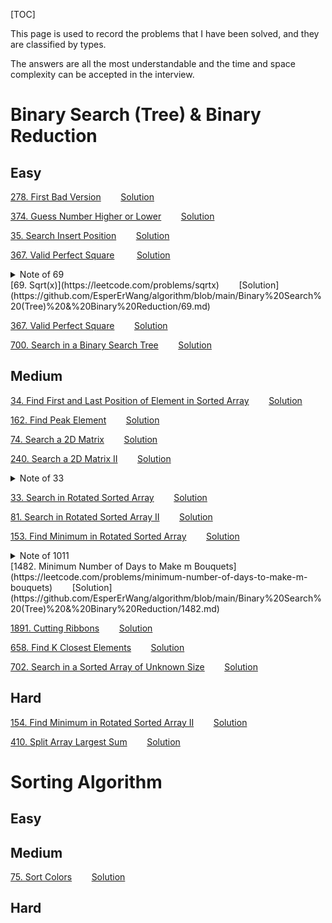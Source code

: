 
[TOC]

This page is used to record the problems that I have been solved, and they are classified by types. 

The answers are all the most understandable and the time and space complexity can be accepted in the interview.

#  Binary Search (Tree) & Binary Reduction

## Easy

[278. First Bad Version](https://leetcode.com/problems/first-bad-version)&nbsp;&nbsp;&nbsp;&nbsp;&nbsp;&nbsp;&nbsp;&nbsp;[Solution](https://github.com/EsperErWang/algorithm/blob/main/Binary%20Search%20(Tree)%20&%20Binary%20Reduction/278.md)

[374. Guess Number Higher or Lower](https://leetcode.com/problems/guess-number-higher-or-lower)&nbsp;&nbsp;&nbsp;&nbsp;&nbsp;&nbsp;&nbsp;&nbsp;[Solution](https://github.com/EsperErWang/algorithm/blob/main/Binary%20Search%20(Tree)%20&%20Binary%20Reduction/374.md)

[35. Search Insert Position](https://leetcode.com/problems/search-insert-position)&nbsp;&nbsp;&nbsp;&nbsp;&nbsp;&nbsp;&nbsp;&nbsp;[Solution](https://github.com/EsperErWang/algorithm/blob/main/Binary%20Search%20(Tree)%20&%20Binary%20Reduction/35.md)

[367. Valid Perfect Square](https://leetcode.com/problems/valid-perfect-square)&nbsp;&nbsp;&nbsp;&nbsp;&nbsp;&nbsp;&nbsp;&nbsp;&nbsp;[Solution](https://github.com/EsperErWang/algorithm/blob/main/Binary%20Search%20(Tree)%20&%20Binary%20Reduction/367.md)

<details>
  <summary>Note of 69</summary>
    &nbsp;&nbsp;&nbsp;&nbsp;&nbsp;&nbsp;&nbsp;&nbsp;Binary search problem should be pay attention that the value in the loop may overflow, so 69 and 367 should use long. 
</details>
[69. Sqrt(x)](https://leetcode.com/problems/sqrtx)&nbsp;&nbsp;&nbsp;&nbsp;&nbsp;&nbsp;&nbsp;&nbsp;[Solution](https://github.com/EsperErWang/algorithm/blob/main/Binary%20Search%20(Tree)%20&%20Binary%20Reduction/69.md)		

[367. Valid Perfect Square](https://leetcode.com/problems/valid-perfect-square)&nbsp;&nbsp;&nbsp;&nbsp;&nbsp;&nbsp;&nbsp;&nbsp;[Solution](https://github.com/EsperErWang/algorithm/blob/main/Binary%20Search%20(Tree)%20&%20Binary%20Reduction/367.md)

[700. Search in a Binary Search Tree](https://leetcode.com/problems/search-in-a-binary-search-tree)&nbsp;&nbsp;&nbsp;&nbsp;&nbsp;&nbsp;&nbsp;&nbsp;[Solution](https://github.com/EsperErWang/algorithm/blob/main/Binary%20Search%20(Tree)%20&%20Binary%20Reduction/700.md)

## Medium

[34. Find First and Last Position of Element in Sorted Array](https://leetcode.com/problems/find-first-and-last-position-of-element-in-sorted-array)&nbsp;&nbsp;&nbsp;&nbsp;&nbsp;&nbsp;&nbsp;&nbsp;[Solution](https://github.com/EsperErWang/algorithm/blob/main/Binary%20Search%20(Tree)%20&%20Binary%20Reduction/34.md)

[162. Find Peak Element](https://leetcode.com/problems/find-peak-element)&nbsp;&nbsp;&nbsp;&nbsp;&nbsp;&nbsp;&nbsp;&nbsp;[Solution](https://github.com/EsperErWang/algorithm/blob/main/Binary%20Search%20(Tree)%20&%20Binary%20Reduction/162.md)

[74. Search a 2D Matrix](https://leetcode.com/problems/search-a-2d-matrix)&nbsp;&nbsp;&nbsp;&nbsp;&nbsp;&nbsp;&nbsp;&nbsp;[Solution](https://github.com/EsperErWang/algorithm/blob/main/Binary%20Search%20(Tree)%20&%20Binary%20Reduction/74.md)

[240. Search a 2D Matrix II](https://leetcode.com/problems/search-a-2d-matrix-ii)&nbsp;&nbsp;&nbsp;&nbsp;&nbsp;&nbsp;&nbsp;&nbsp;[Solution](https://github.com/EsperErWang/algorithm/blob/main/Binary%20Search%20(Tree)%20&%20Binary%20Reduction/240.md)

<details>
  <summary>Note of 33</summary>
    &nbsp;&nbsp;&nbsp;&nbsp;&nbsp;&nbsp;&nbsp;&nbsp;&nbsp;33, 81, 153, 154 can be solved in the same idea. 154 is a hard problem, but it is the pre-problem of 81.</br>&nbsp;&nbsp;&nbsp;&nbsp;&nbsp;&nbsp;&nbsp;&nbsp;&nbsp;If the elements are not necessarily with <b>distinct</b> values, <b>every</b> binary search loop should be pay attention to <b>nums[mid] == nums[last]</b>. When this situation happens, we can <b>only drop one</b> element(last) from the nums, because we do not know if the target is in the left part or in the right part.
</details>


[33. Search in Rotated Sorted Array](https://leetcode.com/problems/search-in-rotated-sorted-array)&nbsp;&nbsp;&nbsp;&nbsp;&nbsp;&nbsp;&nbsp;&nbsp;[Solution](https://github.com/EsperErWang/algorithm/blob/main/Binary%20Search%20(Tree)%20&%20Binary%20Reduction/33.md)

[81. Search in Rotated Sorted Array II](https://leetcode.com/problems/search-in-rotated-sorted-array-ii)&nbsp;&nbsp;&nbsp;&nbsp;&nbsp;&nbsp;&nbsp;&nbsp;[Solution](https://github.com/EsperErWang/algorithm/blob/main/Binary%20Search%20(Tree)%20&%20Binary%20Reduction/81.md)

[153. Find Minimum in Rotated Sorted Array](https://leetcode.com/problems/find-minimum-in-rotated-sorted-array)&nbsp;&nbsp;&nbsp;&nbsp;&nbsp;&nbsp;&nbsp;&nbsp;[Solution](https://github.com/EsperErWang/algorithm/blob/main/Binary%20Search%20(Tree)%20&%20Binary%20Reduction/153.md)

<details>
  <summary>Note of 1011</summary>
    &nbsp;&nbsp;&nbsp;&nbsp;&nbsp;&nbsp;&nbsp;&nbsp;&nbsp;1011, 410(hard), 1482, 1891 can be solved in the same idea. Try to find the possible result area, and then use the binary search to find the right result. 
</details>
[1482. Minimum Number of Days to Make m Bouquets](https://leetcode.com/problems/minimum-number-of-days-to-make-m-bouquets)&nbsp;&nbsp;&nbsp;&nbsp;&nbsp;&nbsp;&nbsp;&nbsp;[Solution](https://github.com/EsperErWang/algorithm/blob/main/Binary%20Search%20(Tree)%20&%20Binary%20Reduction/1482.md)

[1891. Cutting Ribbons](https://leetcode.com/problems/cutting-ribbons)&nbsp;&nbsp;&nbsp;&nbsp;&nbsp;&nbsp;&nbsp;&nbsp;[Solution](https://github.com/EsperErWang/algorithm/blob/main/Binary%20Search%20(Tree)%20&%20Binary%20Reduction/1891.md)

[658. Find K Closest Elements](https://leetcode.com/problems/find-k-closest-elements)&nbsp;&nbsp;&nbsp;&nbsp;&nbsp;&nbsp;&nbsp;&nbsp;[Solution](https://github.com/EsperErWang/algorithm/blob/main/Binary%20Search%20(Tree)%20&%20Binary%20Reduction/658.md)

[702. Search in a Sorted Array of Unknown Size](https://leetcode.com/problems/search-in-a-sorted-array-of-unknown-size)&nbsp;&nbsp;&nbsp;&nbsp;&nbsp;&nbsp;&nbsp;&nbsp;[Solution](https://github.com/EsperErWang/algorithm/blob/main/Binary%20Search%20(Tree)%20&%20Binary%20Reduction/702.md)

## Hard

[154. Find Minimum in Rotated Sorted Array II](https://leetcode.com/problems/find-minimum-in-rotated-sorted-array-ii)&nbsp;&nbsp;&nbsp;&nbsp;&nbsp;&nbsp;&nbsp;&nbsp;[Solution](https://github.com/EsperErWang/algorithm/blob/main/Binary%20Search%20(Tree)%20&%20Binary%20Reduction/154.md)

[410. Split Array Largest Sum](https://leetcode.com/problems/split-array-largest-sum)&nbsp;&nbsp;&nbsp;&nbsp;&nbsp;&nbsp;&nbsp;&nbsp;[Solution](https://github.com/EsperErWang/algorithm/blob/main/Binary%20Search%20(Tree)%20&%20Binary%20Reduction/410.md)





# Sorting Algorithm

## Easy

## Medium

[75. Sort Colors](https://leetcode.com/problems/sort-colors)&nbsp;&nbsp;&nbsp;&nbsp;&nbsp;&nbsp;&nbsp;&nbsp;[Solution](https://github.com/EsperErWang/SolvedAlgorithm/blob/main/Sorting%20Algorithm/75.md)



## Hard



​		

